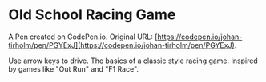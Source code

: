 # Old School Racing Game

A Pen created on CodePen.io. Original URL: [https://codepen.io/johan-tirholm/pen/PGYExJ](https://codepen.io/johan-tirholm/pen/PGYExJ).

Use  arrow keys to drive. The basics of a classic style racing game. Inspired by games like "Out Run"  and "F1 Race".

